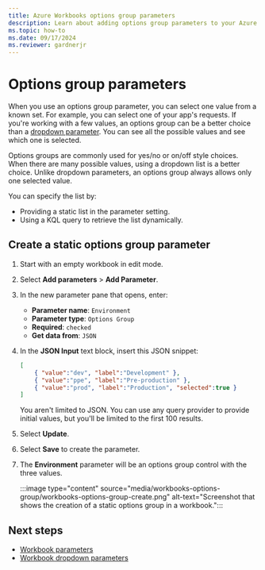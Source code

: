 ```yaml
---
title: Azure Workbooks options group parameters
description: Learn about adding options group parameters to your Azure workbook.
ms.topic: how-to
ms.date: 09/17/2024
ms.reviewer: gardnerjr
---
```


# Options group parameters

When you use an options group parameter, you can select one value from a known set. For example, you can select one of your app's requests. If you're working with a few values, an options group can be a better choice than a [dropdown parameter](workbooks-dropdowns.md). You can see all the possible values and see which one is selected.

Options groups are commonly used for yes/no or on/off style choices. When there are many possible values, using a dropdown list is a better choice. Unlike dropdown parameters, an options group always allows only one selected value.

You can specify the list by:

- Providing a static list in the parameter setting.
- Using a KQL query to retrieve the list dynamically.

## Create a static options group parameter

1. Start with an empty workbook in edit mode.
1. Select **Add parameters** > **Add Parameter**.
1. In the new parameter pane that opens, enter:
    - **Parameter name**: `Environment`
    - **Parameter type**: `Options Group`
    - **Required**: `checked`
    - **Get data from**: `JSON`
1. In the **JSON Input** text block, insert this JSON snippet:

    ```json
    [
        { "value":"dev", "label":"Development" },
        { "value":"ppe", "label":"Pre-production" },
        { "value":"prod", "label":"Production", "selected":true }
    ]
    ```

    You aren't limited to JSON. You can use any query provider to provide initial values, but you'll be limited to the first 100 results.
1. Select **Update**.
1. Select **Save** to create the parameter.
1. The **Environment** parameter will be an options group control with the three values.

   :::image type="content" source="media/workbooks-options-group/workbooks-options-group-create.png" alt-text="Screenshot that shows the creation of a static options group in a workbook.":::

## Next steps

- [Workbook parameters](workbooks-parameters.md)
- [Workbook dropdown parameters](workbooks-dropdowns.md)
